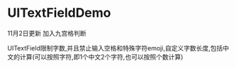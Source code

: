 # UITextFieldDemo

11月2日更新  加入九宫格判断

UITextField限制字数,并且禁止输入空格和特殊字符emoji,自定义字数长度,包括中文的计算(可以按照字符,即1个中文2个字符,也可以按照个数计算)
